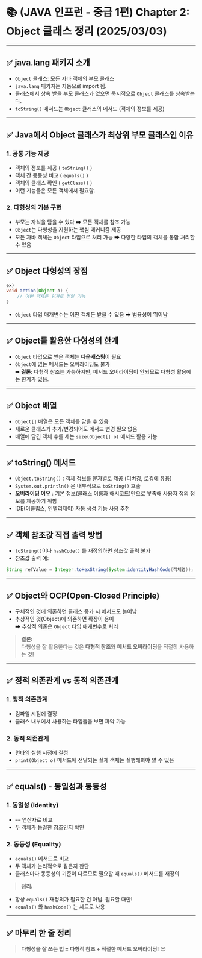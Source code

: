 # 📚 (JAVA 인프런 - 중급 1편) Chapter 2: Object 클래스 정리 (2025/03/03)

---

## ✅ java.lang 패키지 소개
- `Object` 클래스: 모든 자바 객체의 부모 클래스
- `java.lang` 패키지는 자동으로 import 됨.
- 클래스에서 상속 받을 부모 클래스가 없으면 묵시적으로 `Object` 클래스를 상속받는다.
- `toString()` 메서드는 `Object` 클래스의 메서드 (객체의 정보를 제공)

---

## ✅ Java에서 Object 클래스가 최상위 부모 클래스인 이유
### 1. 공통 기능 제공
- 객체의 정보를 제공 ( `toString()` )
- 객체 간 동등성 비교 ( `equals()` )
- 객체의 클래스 확인 ( `getClass()` )
- 이런 기능들은 모든 객체에서 필요함.

### 2. 다형성의 기본 구현
- 부모는 자식을 담을 수 있다 ➡ 모든 객체를 참조 가능
- `Object`는 다형성을 지원하는 핵심 메커니즘 제공
- 모든 자바 객체는 `Object` 타입으로 처리 가능 ➡ 다양한 타입의 객체를 통합 처리할 수 있음

---

## ✅ Object 다형성의 장점
```java
ex)
void action(Object o) {
    // 어떤 객체든 인자로 전달 가능
}
```
- `Object` 타입 매개변수는 어떤 객체든 받을 수 있음 ➡ 범용성이 뛰어남

---

## ✅ Object를 활용한 다형성의 한계
- `Object` 타입으로 받은 객체는 **다운캐스팅**이 필요  
- `Object`에 없는 메서드는 오버라이딩도 불가  
➡ **결론:** 다형적 참조는 가능하지만, 메서드 오버라이딩이 안되므로 다형성 활용에는 한계가 있음.

---

## ✅ Object 배열
- `Object[]` 배열은 모든 객체를 담을 수 있음
- 새로운 클래스가 추가/변경되어도 메서드 변경 필요 없음
- 배열에 담긴 객체 수를 세는 `size(Object[] o)` 메서드 활용 가능

---

## ✅ toString() 메서드
- `Object.toString()` : 객체 정보를 문자열로 제공 (디버깅, 로깅에 유용)
- `System.out.println()` 은 내부적으로 `toString()` 호출  
- **오버라이딩 이유** : 기본 정보(클래스 이름과 해시코드)만으로 부족해 사용자 정의 정보를 제공하기 위함
- IDE(이클립스, 인텔리제이) 자동 생성 기능 사용 추천  

---

## ✅ 객체 참조값 직접 출력 방법
- `toString()`이나 `hashCode()` 를 재정의하면 참조값 출력 불가
- 참조값 출력 예:
```java
String refValue = Integer.toHexString(System.identityHashCode(객체명));
```

---

## ✅ Object와 OCP(Open-Closed Principle)
- 구체적인 것에 의존하면 클래스 증가 시 메서드도 늘어남  
- 추상적인 것(Object)에 의존하면 확장이 용이  
➡ 추상적 의존은 `Object` 타입 매개변수로 처리  

> **결론:**  
다형성을 잘 활용한다는 것은 **다형적 참조**와 **메서드 오버라이딩**을 적절히 사용하는 것!

---

## ✅ 정적 의존관계 vs 동적 의존관계
### 1. 정적 의존관계
- 컴파일 시점에 결정
- 클래스 내부에서 사용하는 타입들을 보면 파악 가능

### 2. 동적 의존관계
- 런타임 실행 시점에 결정  
- `print(Object o)` 메서드에 전달되는 실제 객체는 실행해봐야 알 수 있음  

---

## ✅ equals() - 동일성과 동등성
### 1. 동일성 (Identity)
- `==` 연산자로 비교  
- 두 객체가 동일한 참조인지 확인  

### 2. 동등성 (Equality)
- `equals()` 메서드로 비교  
- 두 객체가 논리적으로 같은지 판단  
- 클래스마다 동등성의 기준이 다르므로 필요할 때 `equals()` 메서드를 재정의  

> **정리:**  
- 항상 `equals()` 재정의가 필요한 건 아님. 필요할 때만!  
- `equals()` 와 `hashCode()` 는 세트로 사용  

---

## ✅ 마무리 한 줄 정리
> **다형성을 잘 쓰는 법 = 다형적 참조 + 적절한 메서드 오버라이딩!** 😎

